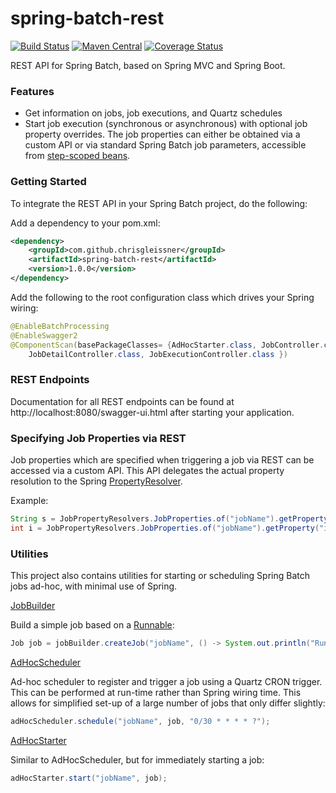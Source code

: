 # spring-batch-rest

[![Build Status](https://travis-ci.org/chrisgleissner/spring-batch-rest.svg?branch=master)](https://travis-ci.org/chrisgleissner/spring-batch-rest)
[![Maven Central](https://maven-badges.herokuapp.com/maven-central/com.github.chrisgleissner/spring-batch-rest/badge.svg)](https://search.maven.org/artifact/com.github.chrisgleissner/spring-batch-rest)
[![Coverage Status](https://coveralls.io/repos/github/chrisgleissner/spring-batch-rest/badge.svg?branch=master)](https://coveralls.io/github/chrisgleissner/spring-batch-rest?branch=master)

REST API for Spring Batch, based on Spring MVC and Spring Boot.

### Features
- Get information on jobs, job executions, and Quartz schedules
- Start job execution (synchronous or asynchronous) with optional job property overrides. The job properties can
either be obtained via a custom API or via standard Spring Batch job parameters, accessible from <a href="https://docs.spring.io/spring-batch/trunk/apidocs/org/springframework/batch/core/scope/StepScope.html">step-scoped beans</a>.

### Getting Started

To integrate the REST API in your Spring Batch project, do the following:

Add a dependency to your pom.xml:

```xml
<dependency>
    <groupId>com.github.chrisgleissner</groupId>
    <artifactId>spring-batch-rest</artifactId>
    <version>1.0.0</version>
</dependency>
```

Add the following to the root configuration class which drives your Spring wiring:

```java
@EnableBatchProcessing
@EnableSwagger2
@ComponentScan(basePackageClasses= {AdHocStarter.class, JobController.class, 
    JobDetailController.class, JobExecutionController.class })
```

### REST Endpoints

Documentation for all REST endpoints can be found at http://localhost:8080/swagger-ui.html after starting your application.

### Specifying Job Properties via REST

Job properties which are specified when triggering a job via REST can be accessed via a custom API. This API delegates the actual
property resolution to the Spring <a href="https://docs.spring.io/spring-framework/docs/current/javadoc-api/org/springframework/core/env/PropertyResolver.html">PropertyResolver<a>.

Example:
```java
String s = JobPropertyResolvers.JobProperties.of("jobName").getProperty("propName");
int i = JobPropertyResolvers.JobProperties.of("jobName").getProperty("intPropName", Integer.class, 2);
```

### Utilities

This project also contains utilities for starting or scheduling Spring Batch jobs ad-hoc, with minimal use of Spring.

[JobBuilder](https://github.com/chrisgleissner/spring-batch-rest/blob/master/util/src/main/java/com/github/chrisgleissner/springbatchrest/util/adhoc/JobBuilder.java)

Build a simple job based on a <a href="https://docs.oracle.com/en/java/javase/11/docs/api/java.base/java/lang/Runnable.html">Runnable</a>:

```java
Job job = jobBuilder.createJob("jobName", () -> System.out.println("Running job"));
```

[AdHocScheduler](https://github.com/chrisgleissner/spring-batch-rest/blob/master/util/src/main/java/com/github/chrisgleissner/springbatchrest/util/adhoc/AdHocScheduler.java)

Ad-hoc scheduler to register and trigger a job using a Quartz CRON trigger. This can be performed at 
run-time rather than Spring wiring time. This allows for simplified set-up of a large number of jobs that only 
differ slightly:

```java
adHocScheduler.schedule("jobName", job, "0/30 * * * * ?");
```

[AdHocStarter](https://github.com/chrisgleissner/spring-batch-rest/blob/master/util/src/main/java/com/github/chrisgleissner/springbatchrest/util/adhoc/AdHocStarter.java)

Similar to AdHocScheduler, but for immediately starting a job:

```java
adHocStarter.start("jobName", job);

```

